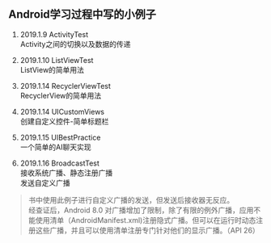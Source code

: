 
## Android学习过程中写的小例子

1. 2019.1.9 ActivityTest  
Activity之间的切换以及数据的传递  

2. 2019.1.10 ListViewTest  
ListView的简单用法  

3. 2019.1.14 RecyclerViewTest  
RecyclerView的简单用法  

4. 2019.1.14 UICustomViews  
创建自定义控件-简单标题栏  

5. 2019.1.15 UIBestPractice  
一个简单的AI聊天实现  
  
6. 2019.1.16 BroadcastTest  
接收系统广播、静态注册广播  
发送自定义广播  
> 书中使用此例子进行自定义广播的发送，但发送后接收器无反应。  
经查证后，Android 8.0 对广播增加了限制，除了有限的例外广播，应用不能使用清单（AndroidManifest.xml)注册隐式广播。但可以在运行时动态注册这些广播，并且可以使用清单注册专门针对他们的显示广播。（API 26）

